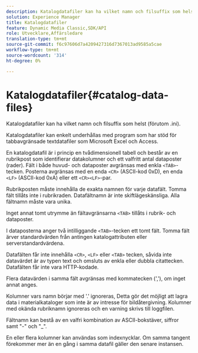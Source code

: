 ```yaml
---
description: Katalogdatafiler kan ha vilket namn och filsuffix som helst (förutom .ini).
solution: Experience Manager
title: Katalogdatafiler
feature: Dynamic Media Classic,SDK/API
role: Utvecklare,Affärsledare
translation-type: tm+mt
source-git-commit: f6c97606d7a4209427316d7367013ad9585a5cae
workflow-type: tm+mt
source-wordcount: '314'
ht-degree: 0%

---
```



# Katalogdatafiler{#catalog-data-files}

Katalogdatafiler kan ha vilket namn och filsuffix som helst (förutom .ini).

Katalogdatafiler kan enkelt underhållas med program som har stöd för tabbavgränsade textdatafiler som Microsoft Excel och Access.

En katalogdatafil är i princip en tvådimensionell tabell och består av en rubrikpost som identifierar datakolumner och ett valfritt antal dataposter (rader). Fält i både huvud- och dataposter avgränsas med enkla `<TAB>`-tecken. Posterna avgränsas med en enda `<CR>` (ASCII-kod 0xD), en enda `<LF>` (ASCII-kod 0xA) eller ett `<CR><LF>`-par.

Rubrikposten måste innehålla de exakta namnen för varje datafält. Tomma fält tillåts inte i rubrikraden. Datafältnamn är inte skiftlägeskänsliga. Alla fältnamn måste vara unika.

Inget annat tomt utrymme än fältavgränsarna `<TAB>` tillåts i rubrik- och dataposter.

I dataposterna anger två intilliggande `<TAB>`-tecken ett tomt fält. Tomma fält ärver standardvärden från antingen katalogattributen eller serverstandardvärdena.

Datafälten får inte innehålla `<CR>`, `<LF>` eller `<TAB>` tecken, såvida inte datavärdet är av typen text och omsluts av enkla eller dubbla citattecken. Datafälten får inte vara HTTP-kodade.

Flera datavärden i samma fält avgränsas med kommatecken (&#39;,&#39;), om inget annat anges.

Kolumner vars namn börjar med &#39;.&#39; ignoreras, Detta gör det möjligt att lagra data i materialkataloger som inte är av intresse för bildåtergivning. Kolumner med okända rubriknamn ignoreras och en varning skrivs till loggfilen.

Fältnamn kan bestå av en valfri kombination av ASCII-bokstäver, siffror samt &quot;-&quot; och &quot;_&quot;.

En eller flera kolumner kan användas som indexnycklar. Om samma tangent förekommer mer än en gång i samma datafil gäller den senare instansen.
